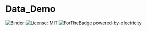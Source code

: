 # Data_Demo
[![Binder](https://mybinder.org/badge_logo.svg)](https://mybinder.org/v2/gh/YenJungWu/Data_Demo/master)
[![License: MIT](https://img.shields.io/badge/License-MIT-yellow.svg)](https://opensource.org/licenses/MIT)
[![ForTheBadge powered-by-electricity](http://ForTheBadge.com/images/badges/powered-by-electricity.svg)](http://ForTheBadge.com)



